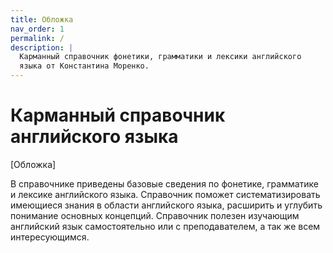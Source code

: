 ```yaml
---
title: Обложка
nav_order: 1
permalink: /
description: |
  Карманный справочник фонетики, грамматики и лексики английского
  языка от Константина Моренко.
---
```


# Карманный справочник английского языка

[Обложка]

В справочнике приведены базовые сведения по фонетике, грамматике и
лексике английского языка.  Справочник поможет систематизировать
имеющиеся знания в области английского языка, расширить и углубить
понимание основных концепций.  Справочник полезен изучающим английский
язык самостоятельно или с преподавателем, а так же всем
интересующимся.


